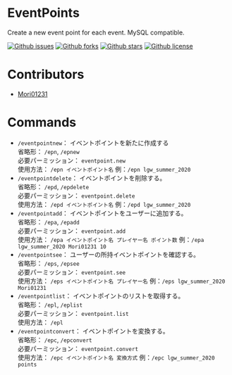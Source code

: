 # EventPoints

Create a new event point for each event. MySQL compatible.

[![Github issues](https://img.shields.io/github/issues/Mori01231/EventPoints)](https://github.com/Mori01231/EventPoints/issues)
[![Github forks](https://img.shields.io/github/forks/Mori01231/EventPoints)](https://github.com/Mori01231/EventPoints/network/members)
[![Github stars](https://img.shields.io/github/stars/Mori01231/EventPoints)](https://github.com/Mori01231/EventPoints/stargazers)
[![Github license](https://img.shields.io/github/license/Mori01231/EventPoints)](https://github.com/Mori01231/EventPoints/)

# Contributors
- [Mori01231](https://github.com/Mori01231)

# Commands
- ``/eventpointnew``： イベントポイントを新たに作成する  
    省略形： ``/epn``, ``/epnew``  
    必要パーミッション： ``eventpoint.new``  
    使用方法： ``/epn イベントポイント名`` 例：``/epn lgw_summer_2020``
- ``/eventpointdelete``： イベントポイントを削除する。  
    省略形： ``/epd``, ``/epdelete``  
    必要パーミッション： ``eventpoint.delete``  
    使用方法： ``/epd イベントポイント名`` 例：``/epd lgw_summer_2020``
- ``/eventpointadd``： イベントポイントをユーザーに追加する。  
    省略形： ``/epa``, ``/epadd``  
    必要パーミッション： ``eventpoint.add``  
    使用方法： ``/epa イベントポイント名 プレイヤー名 ポイント数`` 例：``/epa lgw_summer_2020 Mori01231 10``
- ``/eventpointsee``： ユーザーの所持イベントポイントを確認する。  
    省略形： ``/eps``, ``/epsee``  
    必要パーミッション： ``eventpoint.see``  
    使用方法： ``/eps イベントポイント名 プレイヤー名`` 例：``/eps lgw_summer_2020 Mori01231``
- ``/eventpointlist``： イベントポイントのリストを取得する。  
    省略形： ``/epl``, ``/eplist``  
    必要パーミッション： ``eventpoint.list``  
    使用方法： ``/epl``
- ``/eventpointconvert``： イベントポイントを変換する。  
    省略形： ``/epc``, ``/epconvert``  
    必要パーミッション： ``eventpoint.convert``  
    使用方法： ``/epc イベントポイント名 変換方式`` 例：``/epc lgw_summer_2020 points``
